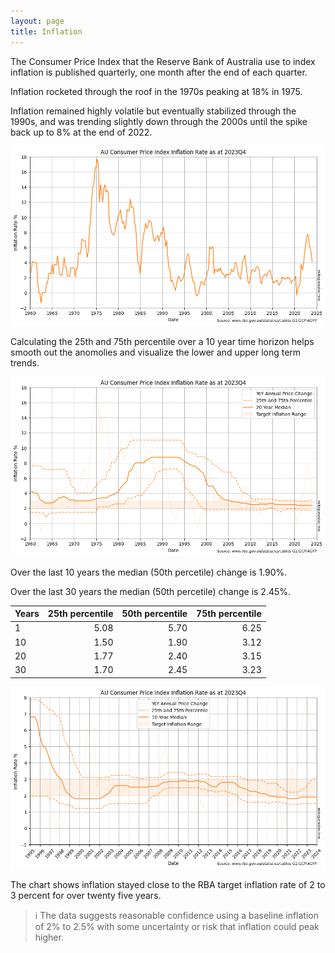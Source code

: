 ```yaml
---
layout: page
title: Inflation
---
```


The Consumer Price Index that the Reserve Bank of Australia use to index inflation is published quarterly, one month after the end of each quarter.

Inflation rocketed through the roof in the 1970s peaking at 18% in 1975. 

Inflation remained highly volatile but eventually stabilized through the 1990s, and was trending slightly down through the 2000s until the spike back up to 8% at the end of 2022.


    
![png](images/inflation_6_0.png)
    




Calculating the 25th and 75th percentile over a 10 year time horizon helps smooth out the anomolies and visualize the lower and upper long term trends.




    
![png](images/inflation_12_0.png)
    




Over the last 10 years the median (50th percetile) change is 1.90%.

Over the last 30 years the median (50th percetile) change is 2.45%.

| Years | 25th percentile | 50th percentile | 75th percentile |
|-------|-----:|-----:|-----:|
| 1     | 5.08 | 5.70 | 6.25 |
| 10    | 1.50 | 1.90 | 3.12 |
| 20    | 1.77 | 2.40 | 3.15 |
| 30    | 1.70 | 2.45 | 3.23 |





    
![png](images/inflation_14_0.png)
    


The chart shows inflation stayed close to the RBA target inflation rate of 2 to 3 percent for over twenty five years.

> ℹ The data suggests reasonable confidence using a baseline inflation of 2% to 2.5% with some uncertainty or risk that inflation could peak higher.

